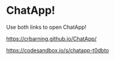 # ChatApp!

Use both links to open ChatApp!

https://crbarning.github.io/ChatApp/

https://codesandbox.io/s/chatapp-t0dbto
